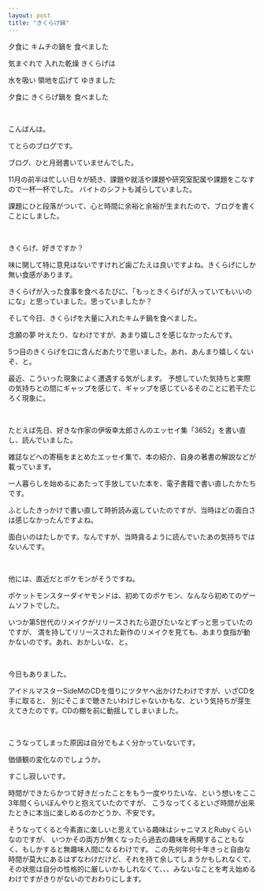 ```yaml
---
layout: post
title: "きくらげ鍋"
---
```


夕食に
キムチの鍋を
食べました

気まぐれで
入れた乾燥
きくらげは

水を吸い
領地を広げて
ゆきました

夕食に
きくらげ鍋を
食べました

<br>

こんばんは。

てとらのブログです。

ブログ、ひと月弱書いていませんでした。

11月の前半は忙しい日々が続き、課題や就活や課題や研究室配属や課題をこなすので一杯一杯でした。
バイトのシフトも減らしていました。

課題にひと段落がついて、心と時間に余裕と余裕が生まれたので、ブログを書くことにしました。

<br>

きくらげ、好きですか？

味に関して特に意見はないですけれど歯ごたえは良いですよね。きくらげにしか無い食感があります。

きくらげが入った食事を食べるたびに、「もっときくらげが入っていてもいいのにな」と思っていました。思っていましたか？

そして今日、きくらげを大量に入れたキムチ鍋を食べました。

念願の夢 叶えたり、なわけですが、あまり嬉しさを感じなかったんです。

5つ目のきくらげを口に含んだあたりで思いました。あれ、あんまり嬉しくないぞ、と。

最近、こういった現象によく遭遇する気がします。
予想していた気持ちと実際の気持ちとの間にギャップを感じて、ギャップを感じているそのことに若干たじろく現象に。

<br>

たとえば先日、好きな作家の伊坂幸太郎さんのエッセイ集「3652」を書い直し、読んでいました。

雑誌などへの寄稿をまとめたエッセイ集で、本の紹介、自身の著書の解説などが載っています。

一人暮らしを始めるにあたって手放していた本を、電子書籍で書い直したかたちです。

ふとしたきっかけで書い直して時折読み返していたのですが、当時ほどの面白さは感じなかったんですよね。

面白いのはたしかです。なんですが、当時貪るように読んでいたあの気持ちではないんです。

<br>

他には、直近だとポケモンがそうですね。

ポケットモンスターダイヤモンドは、初めてのポケモン、なんなら初めてのゲームソフトでした。

いつか第5世代のリメイクがリリースされたら遊びたいなとずっと思っていたのですが、
満を持してリリースされた新作のリメイクを見ても、あまり食指が動かないのです。あれ、おかしいな、と。

<br>

今日もありました。

アイドルマスターSideMのCDを借りにツタヤへ出かけたわけですが、いざCDを手に取ると、
別にそこまで聴きたいわけじゃないかもな、という気持ちが芽生えてきたのです。CDの棚を前に動揺してしまいました。

<br>

こうなってしまった原因は自分でもよく分かっていないです。

価値観の変化なのでしょうか。

すこし寂しいです。

時間ができたらかつて好きだったことをもう一度やりたいな、という想いをここ3年間くらいぼんやりと抱えていたのですが、
こうなってくるといざ時間が出来たときに本当に楽しめるのかどうか、不安です。

そうなってくると今素直に楽しいと思えている趣味はシャニマスとRubyくらいなのですが、
いつかその両方が無くなったら過去の趣味を再開することもなく、もしかすると無趣味人間になるわけです。
この先何年何十年きっと自由な時間が莫大にあるはずなわけだけど、それを持て余してしまうかもしれなくて、その状態は自分の性格的に厳しいかもしれなくて、、、みないなことを考え始めるわけですがきりがないのでおわりにします。

